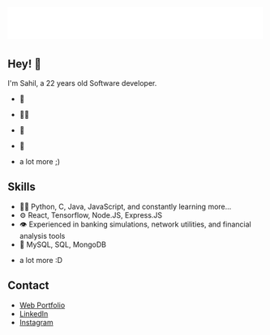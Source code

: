 <h1 align="center">
  <img src="https://raw.githubusercontent.com/martonlederer/martonlederer/master/name.svg" alt="Sahil Khatri" />
</h1>

## Hey! 👋
I'm Sahil, a 22 years old Software developer.

- 🦔 

- 👨‍💻 

- 🧭 

- 👥 

+ a lot more ;)

## Skills
- 👨‍💻 Python, C, Java, JavaScript, and constantly learning more...
- ⚙️ React, Tensorflow, Node.JS, Express.JS
- 👁️ Experienced in banking simulations, network utilities, and financial analysis tools
- 💽 MySQL, SQL, MongoDB
+ a lot more :D

## Contact
- [Web Portfolio](https://blessed-employee-821987.framer.app/)
- [LinkedIn](https://www.linkedin.com/in/sahil-khatri-/)
- [Instagram](https://www.instagram.com/sahil_k2003_/#)
